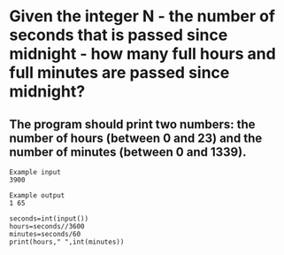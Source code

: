 # Given the integer N - the number of seconds that is passed since midnight - how many full hours and full minutes are passed since midnight?

##  The program should print two numbers: the number of hours (between 0 and 23) and the number of minutes (between 0 and 1339).

```
Example input
3900

Example output
1 65
```

```
seconds=int(input())
hours=seconds//3600
minutes=seconds/60
print(hours," ",int(minutes))
```



